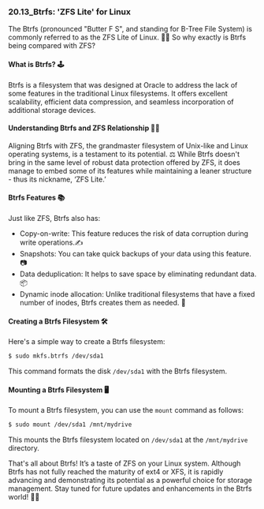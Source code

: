 ### 20.13_Btrfs: 'ZFS Lite' for Linux

The Btrfs (pronounced "Butter F S", and standing for B-Tree File System) is commonly referred to as the ZFS Lite of Linux. 🧈💽 So why exactly is Btrfs being compared with ZFS?

#### What is Btrfs? 🕹️

Btrfs is a filesystem that was designed at Oracle to address the lack of some features in the traditional Linux filesystems. It offers excellent scalability, efficient data compression, and seamless incorporation of additional storage devices. 

#### Understanding Btrfs and ZFS Relationship 🤔🧩

Aligning Btrfs with ZFS, the grandmaster filesystem of Unix-like and Linux operating systems, is a testament to its potential. ⚖️ While Btrfs doesn't bring in the same level of robust data protection offered by ZFS, it does manage to embed some of its features while maintaining a leaner structure - thus its nickname, ‘ZFS Lite.’

#### Btrfs Features 📚

Just like ZFS, Btrfs also has:
- Copy-on-write: This feature reduces the risk of data corruption during write operations.✍️
- Snapshots: You can take quick backups of your data using this feature. 📷
- Data deduplication: It helps to save space by eliminating redundant data. 📦
- Dynamic inode allocation: Unlike traditional filesystems that have a fixed number of inodes, Btrfs creates them as needed. 💼

#### Creating a Btrfs Filesystem 🛠️

Here's a simple way to create a Btrfs filesystem:

```bash
$ sudo mkfs.btrfs /dev/sda1
```

This command formats the disk `/dev/sda1` with the Btrfs filesystem.

#### Mounting a Btrfs Filesystem 🖥️

To mount a Btrfs filesystem, you can use the `mount` command as follows:

```bash
$ sudo mount /dev/sda1 /mnt/mydrive
```

This mounts the Btrfs filesystem located on `/dev/sda1` at the `/mnt/mydrive` directory.

That's all about Btrfs! It’s a taste of ZFS on your Linux system. Although Btrfs has not fully reached the maturity of ext4 or XFS, it is rapidly advancing and demonstrating its potential as a powerful choice for storage management. Stay tuned for future updates and enhancements in the Btrfs world! 🐧🚀